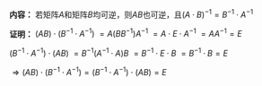 **内容：**
若矩阵$A$和矩阵$B$均可逆，则$AB$也可逆，且$(A\cdot B)^{-1}=B^{-1}\cdot A^{-1}$

**证明：**
$(AB)\cdot(B^{-1}\cdot A^{-1})$
$=A(BB^{-1})A^{-1}$
$=A\cdot E\cdot A^{-1}$
$=AA^{-1}=E$

$(B^{-1}\cdot A^{-1})\cdot(AB)$
$=B^{-1}(A^{-1}\cdot A)B$
$=B^{-1}\cdot E\cdot B$
$=B^{-1}\cdot B=E$

$\Rightarrow(AB)\cdot(B^{-1}\cdot A^{-1})
=(B^{-1}\cdot A^{-1})\cdot(AB)=E$